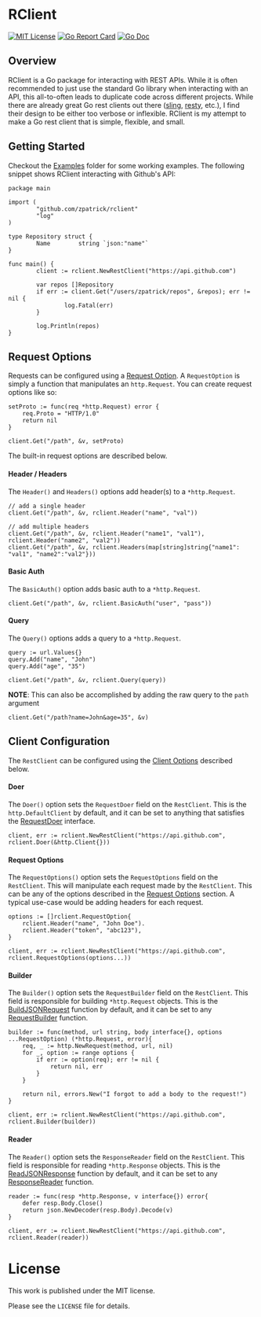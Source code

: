 # RClient

[![MIT License](https://img.shields.io/badge/license-MIT-blue.svg)](https://github.com/zpatrick/rclient/blob/master/LICENSE)
[![Go Report Card](https://goreportcard.com/badge/github.com/zpatrick/rclient)](https://goreportcard.com/report/github.com/zpatrick/rclient)
[![Go Doc](https://godoc.org/github.com/zpatrick/rclient?status.svg)](https://godoc.org/github.com/zpatrick/rclient)

## Overview
RClient is a Go package for interacting with REST APIs.
While it is often recommended to just use the standard Go library when interacting with an API, 
this all-to-often leads to duplicate code across different projects. 
While there are already great Go rest clients out there ([sling](https://github.com/dghubble/sling), [resty](https://github.com/go-resty/resty), etc.), I find their design to be either too verbose or inflexible.
RClient is my attempt to make a Go rest client that is simple, flexible, and small. 


## Getting Started
Checkout the [Examples](https://github.com/zpatrick/rclient/tree/master/examples) folder for some working examples.
The following snippet shows RClient interacting with Github's API:
```
package main

import (
        "github.com/zpatrick/rclient"
        "log"
)

type Repository struct {
        Name        string `json:"name"`
}

func main() {
        client := rclient.NewRestClient("https://api.github.com")

        var repos []Repository
        if err := client.Get("/users/zpatrick/repos", &repos); err != nil {
                log.Fatal(err)
        }

        log.Println(repos)
}
```

## Request Options
Requests can be configured using a [Request Option](https://godoc.org/github.com/zpatrick/rclient#RequestOption).
A `RequestOption` is simply a function that manipulates an `http.Request`.
You can create request options like so:
```
setProto := func(req *http.Request) error {
    req.Proto = "HTTP/1.0"
    return nil
}

client.Get("/path", &v, setProto)
```

The built-in request options are described below.

#### Header / Headers
The `Header()` and `Headers()` options add header(s) to a `*http.Request`.
```
// add a single header
client.Get("/path", &v, rclient.Header("name", "val"))

// add multiple headers
client.Get("/path", &v, rclient.Header("name1", "val1"), rclient.Header("name2", "val2"))
client.Get("/path", &v, rclient.Headers(map[string]string{"name1": "val1", "name2":"val2"}))
```

#### Basic Auth
The `BasicAuth()` option adds basic auth to a `*http.Request`.
```
client.Get("/path", &v, rclient.BasicAuth("user", "pass"))
```

#### Query
The `Query()` options adds a query to a `*http.Request`.
```
query := url.Values{}
query.Add("name", "John")
query.Add("age", "35")

client.Get("/path", &v, rclient.Query(query))
```

**NOTE**: This can also be accomplished by adding the raw query to the `path` argument
```
client.Get("/path?name=John&age=35", &v)
```

## Client Configuration
The `RestClient` can be configured using the [Client Options](https://godoc.org/github.com/zpatrick/rclient#ClientOption) described below.

#### Doer
The `Doer()` option sets the `RequestDoer` field on the `RestClient`. 
This is the `http.DefaultClient` by default, and it can be set to anything that satisfies the [RequestDoer](https://godoc.org/github.com/zpatrick/rclient#RequestDoer) interface. 
```
client, err := rclient.NewRestClient("https://api.github.com", rclient.Doer(&http.Client{}))
```

#### Request Options
The `RequestOptions()` option sets the `RequestOptions` field on the `RestClient`.
This will manipulate each request made by the `RestClient`.
This can be any of the options described in the [Request Options](#request-options) section. 
A typical use-case would be adding headers for each request.
```
options := []rclient.RequestOption{
    rclient.Header("name", "John Doe").
    rclient.Header("token", "abc123"),
}

client, err := rclient.NewRestClient("https://api.github.com", rclient.RequestOptions(options...))
```

#### Builder
The `Builder()` option sets the `RequestBuilder` field on the `RestClient`.
This field is responsible for building `*http.Request` objects. 
This is the [BuildJSONRequest](https://godoc.org/github.com/zpatrick/rclient#BuildJSONRequest) function by default, and it can be set to any [RequestBuilder](https://godoc.org/github.com/zpatrick/rclient#RequestBuilder) function.
```
builder := func(method, url string, body interface{}, options ...RequestOption) (*http.Request, error){
    req, _ := http.NewRequest(method, url, nil)
    for _, option := range options {
		if err := option(req); err != nil {
			return nil, err
		}
	}
	
    return nil, errors.New("I forgot to add a body to the request!")
}

client, err := rclient.NewRestClient("https://api.github.com", rclient.Builder(builder))
```

#### Reader
The `Reader()` option sets the `ResponseReader` field on the `RestClient`.
This field is responsible for reading `*http.Response` objects. 
This is the [ReadJSONResponse](https://godoc.org/github.com/zpatrick/rclient#ReadJSONResponse) function by default, and it can be set to any [ResponseReader](https://godoc.org/github.com/zpatrick/rclient#ResponseReader) function.
```
reader := func(resp *http.Response, v interface{}) error{
    defer resp.Body.Close()
    return json.NewDecoder(resp.Body).Decode(v)
}

client, err := rclient.NewRestClient("https://api.github.com", rclient.Reader(reader))
```

# License
This work is published under the MIT license.

Please see the `LICENSE` file for details.
